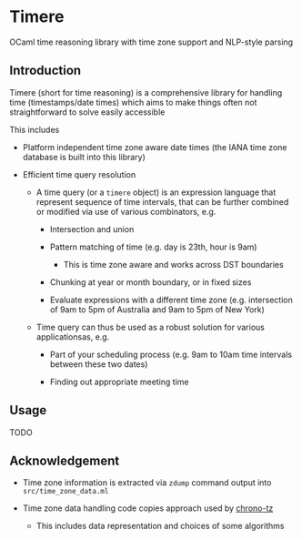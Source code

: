 # Timere
OCaml time reasoning library with time zone support and NLP-style parsing 

## Introduction

Timere (short for time reasoning) is a comprehensive library for handling time (timestamps/date times) which aims to make things often not straightforward to solve easily accessible

This includes

- Platform independent time zone aware date times (the IANA time zone database is built into this library)

- Efficient time query resolution

  - A time query (or a `timere` object) is an expression language that represent sequence of time intervals, that can be further combined or modified via use of various combinators, e.g.

    - Intersection and union

    - Pattern matching of time (e.g. day is 23th, hour is 9am)

      - This is time zone aware and works across DST boundaries

    - Chunking at year or month boundary, or in fixed sizes

    - Evaluate expressions with a different time zone (e.g. intersection of 9am to 5pm of Australia and 9am to 5pm of New York)

  - Time query can thus be used as a robust solution for various applicationsas, e.g.

    - Part of your scheduling process (e.g. 9am to 10am time intervals between these two dates)

    - Finding out appropriate meeting time

## Usage

TODO

## Acknowledgement

- Time zone information is extracted via `zdump` command output into `src/time_zone_data.ml`

- Time zone data handling code copies approach used by [chrono-tz](https://github.com/chronotope/chrono-tz)

  - This includes data representation and choices of some algorithms
